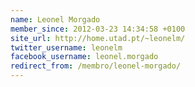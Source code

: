 ```yaml
---
name: Leonel Morgado
member_since: 2012-03-23 14:34:58 +0100
site_url: http://home.utad.pt/~leonelm/
twitter_username: leonelm
facebook_username: leonel.morgado
redirect_from: /membro/leonel-morgado/
---
```

